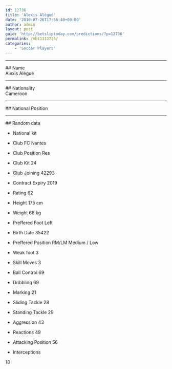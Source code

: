 ```yaml
---
id: 12736
title: 'Alexis Alégué'
date: '2010-07-26T17:56:40+00:00'
author: admin
layout: post
guid: 'http://betsliptoday.com/predictions/?p=12736'
permalink: /mbt1112735/
categories:
    - 'Soccer Players'
---
```


- - - - - -

\## Name  
 Alexis Alégué

- - - - - -

\## Nationality  
 Cameroon

- - - - - -

\## National Position

- - - - - -

\## Random data

- National kit
- Club
 FC Nantes

- Club Position
 Res

- Club Kit
 24

- Club Joining
 42293

- Contract Expiry
 2019

- Rating
 62

- Height
 175 cm

- Weight
 68 kg

- Preffered Foot
 Left

- Birth Date
 35422

- Preffered Position
 RM/LM Medium / Low

- Weak foot
 3

- Skill Moves
 3

- Ball Control
 69

- Dribbling
 69

- Marking
 21

- Sliding Tackle
 28

- Standing Tackle
 29

- Aggression
 43

- Reactions
 49

- Attacking Position
 56

- Interceptions

 18